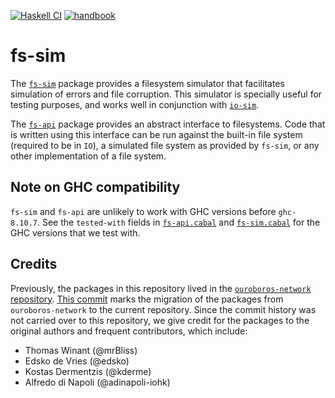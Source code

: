 [![Haskell CI](https://img.shields.io/github/actions/workflow/status/input-output-hk/fs-sim/haskell.yml?label=Build&style=for-the-badge)](https://github.com/input-output-hk/fs-sim/actions/workflows/haskell.yml)
[![handbook](https://img.shields.io/badge/policy-Cardano%20Engineering%20Handbook-informational?style=for-the-badge)](https://input-output-hk.github.io/cardano-engineering-handbook)

# fs-sim

The [`fs-sim`](./fs-sim/README.md) package provides a filesystem simulator that
facilitates simulation of errors and file corruption. This simulator is
specially useful for testing purposes, and works well in conjunction with
[`io-sim`](ps://github.com/input-output-hk/io-sim).

The [`fs-api`](./fs-api/README.md) package provides an abstract interface to
filesystems. Code that is written using this interface can be run against the
built-in file system (required to be in `IO`), a simulated file system as
provided by `fs-sim`, or any other implementation of a file system.

## Note on GHC compatibility

`fs-sim` and `fs-api` are unlikely to work with GHC versions before
`ghc-8.10.7`. See the `tested-with` fields in
[`fs-api.cabal`](./fs-api/fs-api.cabal) and
[`fs-sim.cabal`](./fs-sim/fs-sim.cabal) for the GHC versions that we test with.

## Credits

Previously, the packages in this repository lived in the [`ouroboros-network`
repository](https://github.com/input-output-hk/ouroboros-network). [This
commit](https://github.com/input-output-hk/ouroboros-network/commit/0659e7b7ef66b01763cdf15c2f8777a9394c248d)
marks the migration of the packages from `ouroboros-network` to the current
repository. Since the commit history was not carried over to this repository, we
give credit for the packages to the original authors and frequent contributors, which include:

* Thomas Winant (@mrBliss)
* Edsko de Vries (@edsko)
* Kostas Dermentzis (@kderme)
* Alfredo di Napoli (@adinapoli-iohk)

